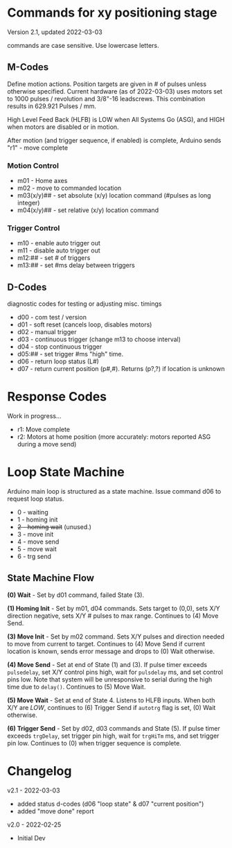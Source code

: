 # Commands for xy positioning stage
Version 2.1, updated 2022-03-03

commands are case sensitive.  Use lowercase letters.

## M-Codes
Define motion actions.  Position targets are given in # of pulses unless otherwise specified.  Current hardware (as of 2022-03-03) uses motors set to 1000 pulses / revolution and 3/8"-16 leadscrews.  This combination results in 629.921 Pulses / mm.

High Level Feed Back (HLFB) is LOW when All Systems Go (ASG), and HIGH when motors are disabled or in motion.

After motion (and trigger sequence, if enabled) is complete, Arduino sends "r1" - move complete

### Motion Control
- m01 - Home axes
- m02 - move to commanded location
- m03(x/y)## - set absolute (x/y) location command (#pulses as long integer)
- m04(x/y)## - set relative (x/y) location command

### Trigger Control
- m10 - enable auto trigger out
- m11 - disable auto trigger out
- m12:## - set # of triggers
- m13:## - set #ms delay between triggers

## D-Codes
diagnostic codes for testing or adjusting misc. timings

- d00 - com test / version
- d01 - soft reset (cancels loop, disables motors)
- d02 - manual trigger
- d03 - continuous trigger (change m13 to choose interval)
- d04 - stop continuous trigger
- d05:## - set trigger #ms "high" time.
- d06 - return loop status (L#)
- d07 - return current position (p#,#).  Returns (p?,?) if location is unknown

# Response Codes
Work in progress...
- r1: Move complete
- r2: Motors at home position (more accurately: motors reported ASG during a move send)

# Loop State Machine
Arduino main loop is structured as a state machine.  Issue command d06 to request loop status.
- 0 - waiting
- 1 - homing init
- ~~2 - homing wait~~ (unused.)
- 3 - move init
- 4 - move send
- 5 - move wait
- 6 - trg send

## State Machine Flow
**(0) Wait** - Set by d01 command, failed State (3).

**(1) Homing Init** - Set by m01, d04 commands. Sets target to (0,0), sets X/Y direction negative, sets X/Y # pulses to max range.  Continues to (4) Move Send.

**(3) Move Init** - Set by m02 command.  Sets X/Y pulses and direction needed to move from current to target.  Continues to (4) Move Send if current location is known, sends error message and drops to (0) Wait otherwise.

**(4) Move Send** - Set at end of State (1) and (3). If pulse timer exceeds `pulsedelay`, set X/Y control pins high, wait for `pulsdelay` ms, and set control pins low.  Note that system will be unresponsive to serial during the high time due to `delay()`. Continues to (5) Move Wait.

**(5) Move Wait** - Set at end of State 4.  Listens to HLFB inputs.  When both X/Y are *LOW*, continues to (6) Trigger Send if `autotrg` flag is set, (0) Wait otherwise.

**(6) Trigger Send** - Set by d02, d03 commands and State (5).  If pulse timer exceeds `trgDelay`, set trigger pin high, wait for `trgHiTm` ms, and set trigger pin low.  Continues to (0) when trigger sequence is complete.

# Changelog
v2.1 - 2022-03-03
- added status d-codes (d06 "loop state" & d07 "current position")
- added "move done" report

v2.0 - 2022-02-25
- Initial Dev
